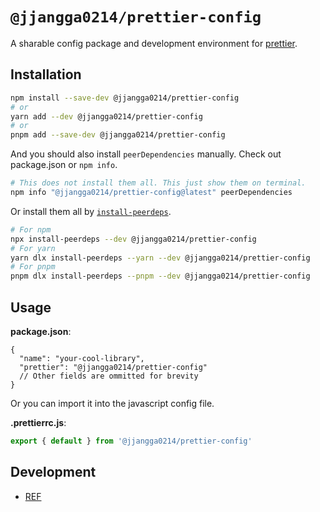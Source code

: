 # `@jjangga0214/prettier-config`

A sharable config package and development environment for [prettier](https://prettier.io).

## Installation

```sh
npm install --save-dev @jjangga0214/prettier-config
# or
yarn add --dev @jjangga0214/prettier-config
# or
pnpm add --save-dev @jjangga0214/prettier-config
```

And you should also install `peerDependencies` manually.
Check out package.json or `npm info`.

```sh
# This does not install them all. This just show them on terminal.
npm info "@jjangga0214/prettier-config@latest" peerDependencies
```

Or install them all by [`install-peerdeps`](https://openbase.com/js/install-peerdeps/documentation).

```sh
# For npm
npx install-peerdeps --dev @jjangga0214/prettier-config
# For yarn
yarn dlx install-peerdeps --yarn --dev @jjangga0214/prettier-config
# For pnpm
pnpm dlx install-peerdeps --pnpm --dev @jjangga0214/prettier-config
```

## Usage

**package.json**:

```jsonc
{
  "name": "your-cool-library",
  "prettier": "@jjangga0214/prettier-config"
  // Other fields are ommitted for brevity
}
```

Or you can import it into the javascript config file.

**.prettierrc.js**:

```js
export { default } from '@jjangga0214/prettier-config'
```

## Development

- [REF](https://prettier.io/docs/en/configuration.html#sharing-configurations)
